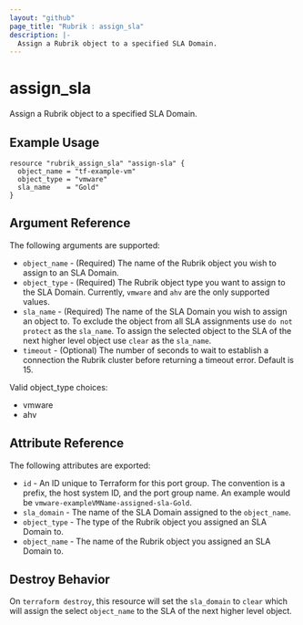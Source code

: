 ```yaml
---
layout: "github"
page_title: "Rubrik : assign_sla"
description: |-
  Assign a Rubrik object to a specified SLA Domain.
---
```


# assign_sla

Assign a Rubrik object to a specified SLA Domain.

## Example Usage

```hcl
resource "rubrik_assign_sla" "assign-sla" {
  object_name = "tf-example-vm"
  object_type = "vmware"
  sla_name    = "Gold"
}
```

## Argument Reference

The following arguments are supported:

* `object_name` - (Required) The name of the Rubrik object you wish to assign to an SLA Domain.
* `object_type` - (Required) The Rubrik object type you want to assign to the SLA Domain. Currently, `vmware` and `ahv` are the only supported values.
* `sla_name` - (Required) The name of the SLA Domain you wish to assign an object to. To exclude the object from all SLA assignments use `do not protect` as the `sla_name`. To assign the selected object to the SLA of the next higher level object use `clear` as the `sla_name`.
* `timeout` - (Optional) The number of seconds to wait to establish a connection the Rubrik cluster before returning a timeout error. Default is 15.

Valid object_type choices:
* vmware
* ahv

## Attribute Reference

The following attributes are exported:

* `id` - An ID unique to Terraform for this port group. The convention is a prefix, the host system ID, and the port group name. An example would be `vmware-exampleVMName-assigned-sla-Gold`.
* `sla_domain` - The name of the SLA Domain assigned to the `object_name`.
* `object_type` -  The type of the Rubrik object you assigned an SLA Domain to.
* `object_name` - The name of the Rubrik object you assigned an SLA Domain to.

## Destroy Behavior

On `terraform destroy`, this resource will set the `sla_domain` to `clear` which will assign the select `object_name` to the SLA of the next higher level object.